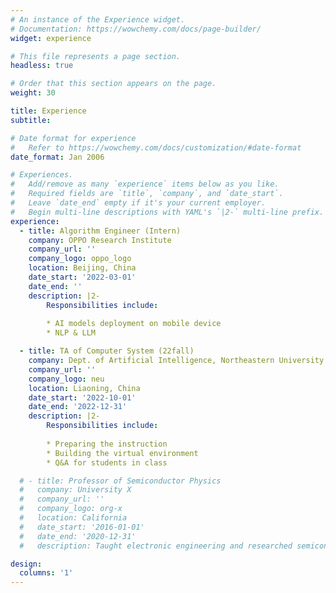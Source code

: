 ```yaml
---
# An instance of the Experience widget.
# Documentation: https://wowchemy.com/docs/page-builder/
widget: experience

# This file represents a page section.
headless: true

# Order that this section appears on the page.
weight: 30

title: Experience
subtitle:

# Date format for experience
#   Refer to https://wowchemy.com/docs/customization/#date-format
date_format: Jan 2006

# Experiences.
#   Add/remove as many `experience` items below as you like.
#   Required fields are `title`, `company`, and `date_start`.
#   Leave `date_end` empty if it's your current employer.
#   Begin multi-line descriptions with YAML's `|2-` multi-line prefix.
experience:
  - title: Algorithm Engineer (Intern)
    company: OPPO Research Institute
    company_url: ''
    company_logo: oppo_logo
    location: Beijing, China
    date_start: '2022-03-01'
    date_end: ''
    description: |2-
        Responsibilities include:
        
        * AI models deployment on mobile device
        * NLP & LLM

  - title: TA of Computer System (22fall)
    company: Dept. of Artificial Intelligence, Northeastern University
    company_url: ''
    company_logo: neu
    location: Liaoning, China
    date_start: '2022-10-01'
    date_end: '2022-12-31'
    description: |2-
        Responsibilities include:
        
        * Preparing the instruction
        * Building the virtual environment
        * Q&A for students in class

  # - title: Professor of Semiconductor Physics
  #   company: University X
  #   company_url: ''
  #   company_logo: org-x
  #   location: California
  #   date_start: '2016-01-01'
  #   date_end: '2020-12-31'
  #   description: Taught electronic engineering and researched semiconductor physics.

design:
  columns: '1'
---
```

